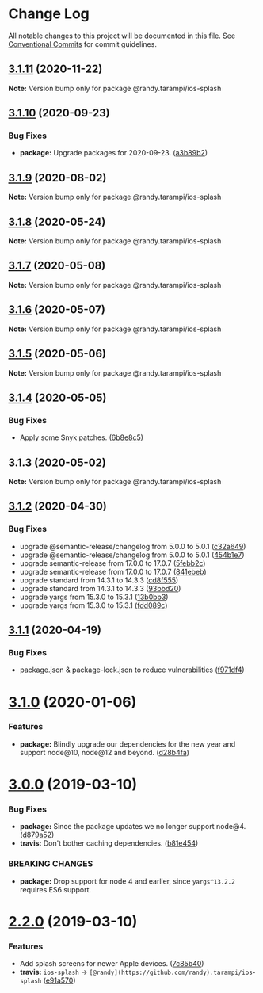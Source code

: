 # Change Log

All notable changes to this project will be documented in this file.
See [Conventional Commits](https://conventionalcommits.org) for commit guidelines.

## [3.1.11](https://github.com/randytarampi/ios-splash/compare/@randy.tarampi/ios-splash@3.1.10...@randy.tarampi/ios-splash@3.1.11) (2020-11-22)

**Note:** Version bump only for package @randy.tarampi/ios-splash





## [3.1.10](https://github.com/randytarampi/ios-splash/compare/@randy.tarampi/ios-splash@3.1.9...@randy.tarampi/ios-splash@3.1.10) (2020-09-23)


### Bug Fixes

* **package:** Upgrade packages for 2020-09-23. ([a3b89b2](https://github.com/randytarampi/ios-splash/commit/a3b89b29de919f5cdeed36feca9f296e71742ec8))





## [3.1.9](https://github.com/randytarampi/ios-splash/compare/@randy.tarampi/ios-splash@3.1.8...@randy.tarampi/ios-splash@3.1.9) (2020-08-02)

**Note:** Version bump only for package @randy.tarampi/ios-splash





## [3.1.8](https://github.com/randytarampi/ios-splash/compare/@randy.tarampi/ios-splash@3.1.7...@randy.tarampi/ios-splash@3.1.8) (2020-05-24)

**Note:** Version bump only for package @randy.tarampi/ios-splash





## [3.1.7](https://github.com/randytarampi/ios-splash/compare/@randy.tarampi/ios-splash@3.1.6...@randy.tarampi/ios-splash@3.1.7) (2020-05-08)

**Note:** Version bump only for package @randy.tarampi/ios-splash





## [3.1.6](https://github.com/randytarampi/ios-splash/compare/@randy.tarampi/ios-splash@3.1.5...@randy.tarampi/ios-splash@3.1.6) (2020-05-07)

**Note:** Version bump only for package @randy.tarampi/ios-splash





## [3.1.5](https://github.com/randytarampi/ios-splash/compare/@randy.tarampi/ios-splash@3.1.4...@randy.tarampi/ios-splash@3.1.5) (2020-05-06)

**Note:** Version bump only for package @randy.tarampi/ios-splash





## [3.1.4](https://github.com/randytarampi/ios-splash/compare/@randy.tarampi/ios-splash@3.1.3...@randy.tarampi/ios-splash@3.1.4) (2020-05-05)


### Bug Fixes

* Apply some Snyk patches. ([6b8e8c5](https://github.com/randytarampi/ios-splash/commit/6b8e8c5e3e08ffacfaacc92ea3d8de16da186fc4))





## 3.1.3 (2020-05-02)

**Note:** Version bump only for package @randy.tarampi/ios-splash





## [3.1.2](https://github.com/randytarampi/ios-splash/compare/v3.1.1...v3.1.2) (2020-04-30)


### Bug Fixes

* upgrade @semantic-release/changelog from 5.0.0 to 5.0.1 ([c32a649](https://github.com/randytarampi/ios-splash/commit/c32a649338825bfc3ce4413bd262728764664456))
* upgrade @semantic-release/changelog from 5.0.0 to 5.0.1 ([454b1e7](https://github.com/randytarampi/ios-splash/commit/454b1e79e71ec3ce603c655c6f040e11aa159137))
* upgrade semantic-release from 17.0.0 to 17.0.7 ([5febb2c](https://github.com/randytarampi/ios-splash/commit/5febb2c30a11523722e14085e07265a3d18e2599))
* upgrade semantic-release from 17.0.0 to 17.0.7 ([841ebeb](https://github.com/randytarampi/ios-splash/commit/841ebeb808c47d4819194db5a7f72b59af4756d4))
* upgrade standard from 14.3.1 to 14.3.3 ([cd8f555](https://github.com/randytarampi/ios-splash/commit/cd8f5551ba6391ae3fb361a766ae4857516dc9d0))
* upgrade standard from 14.3.1 to 14.3.3 ([93bbd20](https://github.com/randytarampi/ios-splash/commit/93bbd20a9402dc3884f97eed190a263ee0b66028))
* upgrade yargs from 15.3.0 to 15.3.1 ([13b0bb3](https://github.com/randytarampi/ios-splash/commit/13b0bb3970d15307e8c88512afc3009bc09da727))
* upgrade yargs from 15.3.0 to 15.3.1 ([fdd089c](https://github.com/randytarampi/ios-splash/commit/fdd089c9d2eb618e6d1692645a1be8d683347037))

## [3.1.1](https://github.com/randytarampi/ios-splash/compare/v3.1.0...v3.1.1) (2020-04-19)


### Bug Fixes

* package.json & package-lock.json to reduce vulnerabilities ([f971df4](https://github.com/randytarampi/ios-splash/commit/f971df45457cf901958ea0e8139f5e63ca9723cd))

# [3.1.0](https://github.com/randytarampi/ios-splash/compare/v3.0.0...v3.1.0) (2020-01-06)


### Features

* **package:** Blindly upgrade our dependencies for the new year and support node@10, node@12 and beyond. ([d28b4fa](https://github.com/randytarampi/ios-splash/commit/d28b4fa697d8a604b5f697784789ac97214c60d4))

# [3.0.0](https://github.com/randytarampi/ios-splash/compare/v2.2.0...v3.0.0) (2019-03-10)


### Bug Fixes

* **package:** Since the package updates we no longer support node@4. ([d879a52](https://github.com/randytarampi/ios-splash/commit/d879a52))
* **travis:** Don't bother caching dependencies. ([b81e454](https://github.com/randytarampi/ios-splash/commit/b81e454))


### BREAKING CHANGES

* **package:** Drop support for node 4 and earlier, since `yargs^13.2.2` requires ES6 support.

# [2.2.0](https://github.com/randytarampi/ios-splash/compare/v2.1.2...v2.2.0) (2019-03-10)


### Features

* Add splash screens for newer Apple devices. ([7c85b40](https://github.com/randytarampi/ios-splash/commit/7c85b40))
* **travis:** `ios-splash` -> `[@randy](https://github.com/randy).tarampi/ios-splash` ([e91a570](https://github.com/randytarampi/ios-splash/commit/e91a570))
